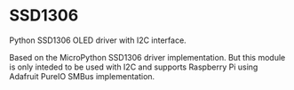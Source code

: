 # SSD1306

Python SSD1306 OLED driver with I2C interface.

Based on the MicroPython SSD1306 driver implementation. But this module is only inteded to be used with I2C and supports Raspberry Pi using Adafruit PureIO SMBus implementation.
